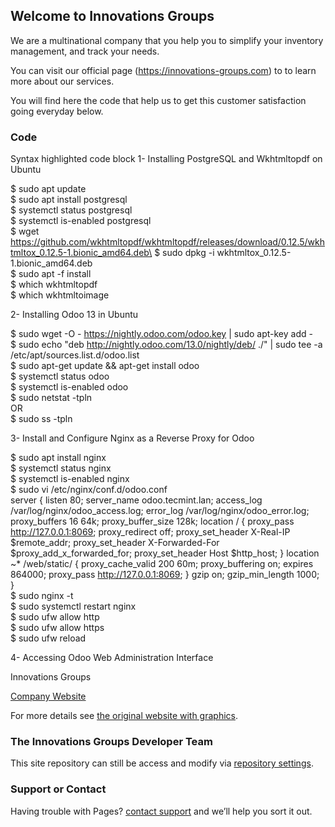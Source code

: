 ## Welcome to Innovations Groups

We are a multinational company that you help you to simplify your inventory management, and track your needs. 

You can visit our official page (https://innovations-groups.com) to to learn more about our services. 

You will find here the code that help us to get this customer satisfaction going everyday below. 

### Code


Syntax highlighted code block
1- Installing PostgreSQL and Wkhtmltopdf on Ubuntu

$ sudo apt update\
$ sudo apt install postgresql\
$ systemctl status postgresql\
$ systemctl is-enabled postgresql\
$ wget https://github.com/wkhtmltopdf/wkhtmltopdf/releases/download/0.12.5/wkhtmltox_0.12.5-1.bionic_amd64.deb\
$ sudo dpkg -i  wkhtmltox_0.12.5-1.bionic_amd64.deb\
$ sudo apt -f install\
$ which wkhtmltopdf\
$ which wkhtmltoimage

2- Installing Odoo 13 in Ubuntu

$ sudo wget -O - https://nightly.odoo.com/odoo.key | sudo apt-key add -\
$ sudo echo "deb http://nightly.odoo.com/13.0/nightly/deb/ ./" | sudo tee -a /etc/apt/sources.list.d/odoo.list\
$ sudo apt-get update && apt-get install odoo\
$ systemctl status odoo\
$ systemctl is-enabled odoo\
$ sudo netstat -tpln\
OR\
$ sudo ss -tpln

3- Install and Configure Nginx as a Reverse Proxy for Odoo

$ sudo apt install nginx\
$ systemctl status nginx\
$ systemctl is-enabled nginx\
$ sudo vi /etc/nginx/conf.d/odoo.conf\
server {
        listen      80;
        server_name odoo.tecmint.lan; access_log /var/log/nginx/odoo_access.log; error_log /var/log/nginx/odoo_error.log; proxy_buffers 16 64k; proxy_buffer_size 128k; location / { proxy_pass http://127.0.0.1:8069; proxy_redirect off; proxy_set_header X-Real-IP $remote_addr; proxy_set_header X-Forwarded-For $proxy_add_x_forwarded_for; proxy_set_header Host $http_host; } location ~* /web/static/ { proxy_cache_valid 200 60m; proxy_buffering on; expires 864000; proxy_pass http://127.0.0.1:8069; } gzip on; gzip_min_length 1000; }\
$ sudo nginx -t\
$ sudo systemctl restart nginx\
$ sudo ufw allow http\
$ sudo ufw allow https\
$ sudo ufw reload

4- Accessing Odoo Web Administration Interface

Innovations Groups

[Company Website](https://innovations-groups.com/)

For more details see [the original website with graphics](https://www.tecmint.com/install-odoo-in-ubuntu/).

### The Innovations Groups Developer Team

This site repository can still be access and modify via [repository settings](https://github.com/Innovation-Sarl/Odoo-With-Innovations-Groups/settings/pages). 

### Support or Contact

Having trouble with Pages? [contact support](https://innovations-groups.com/contact-us/) and we’ll help you sort it out.
